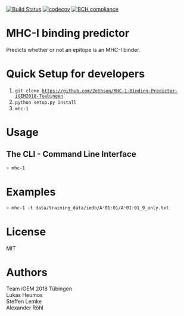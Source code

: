 [![Build Status](https://travis-ci.org/Zethson/MHC-1-Binding-Predictor-iGEM2018-Tuebingen.svg?branch=master)](https://travis-ci.org/Zethson/MHC-1-Binding-Predictor-iGEM2018-Tuebingen)
[![codecov](https://codecov.io/gh/Zethson/MHC-1-Binding-Predictor-iGEM2018-Tuebingen/branch/master/graph/badge.svg)](https://codecov.io/gh/Zethson/MHC-1-Binding-Predictor-iGEM2018-Tuebingen)
[![BCH compliance](https://bettercodehub.com/edge/badge/Zethson/MHC-1-Binding-Predictor-iGEM2018-Tuebingen?branch=development)](https://bettercodehub.com/)

# MHC-I binding predictor
Predicts whether or not an epitope is an MHC-I binder.

Quick Setup for developers
=====
1. <code>git clone https://github.com/Zethson/MHC-1-Binding-Predictor-iGEM2018-Tuebingen</code>
2. <code>python setup.py install</code>
3. <code>mhc-1</code>

Usage
=====
## The CLI - Command Line Interface
```bash
> mhc-1
```

Examples
=====
```bash
> mhc-1 -t data/training_data/iedb/A*01:01/A*01:01_9_only.txt
```

License
=====
MIT

Authors
=====
Team iGEM 2018 Tübingen    
Lukas Heumos    
Steffen Lemke    
Alexander Röhl

